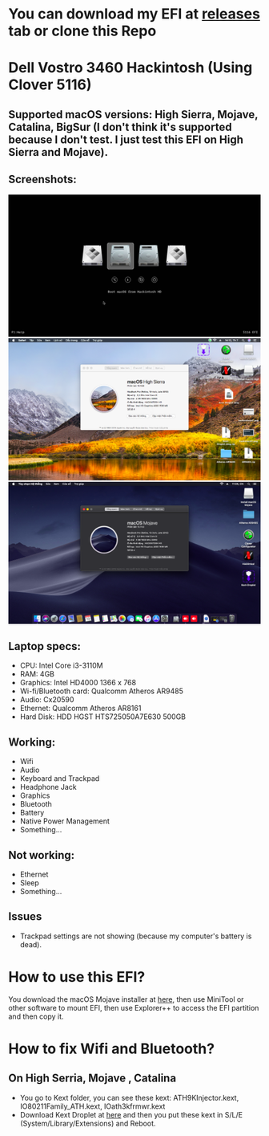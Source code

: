 # You can download my EFI at [releases](https://github.com/qilskcter/Dell-Vostro-3460-Hackintosh/releases) tab or clone this Repo

# Dell Vostro 3460 Hackintosh (Using Clover 5116)
## Supported macOS versions: High Sierra, Mojave, Catalina, BigSur (I don't think it's supported because I don't test. I just test this EFI on High Sierra and Mojave).
## Screenshots:
![Screenshot](Screenshots/Clover.png)
![Screenshot](Screenshots/HighSierra.png)
![Screenshot](Screenshots/Mojave.png)
## Laptop specs:

- CPU: Intel Core i3-3110M
- RAM: 4GB
- Graphics: Intel HD4000 1366 x 768
- Wi-fi/Bluetooth card: Qualcomm Atheros AR9485
- Audio: Cx20590
- Ethernet: Qualcomm Atheros AR8161
- Hard Disk: HDD HGST HTS725050A7E630 500GB
## Working:
- Wifi 
- Audio
- Keyboard and Trackpad
- Headphone Jack
- Graphics
- Bluetooth
- Battery
- Native Power Management
- Something...

## Not working:
- Ethernet
- Sleep
- Something...
## Issues
- Trackpad settings are not showing (because my computer's battery is dead).
# How to use this EFI?
You download the macOS Mojave installer at [here](https://drive.google.com/file/d/1i8QDEaajCXy9L56oh5sEavWZ52wi4JnZ/view), then use MiniTool or other software to mount EFI, then use Explorer++ to access the EFI partition and then copy it.
# How to fix Wifi and Bluetooth?
## On High Serria, Mojave , Catalina
- You go to Kext folder, you can see these kext: ATH9KInjector.kext, IO80211Family_ATH.kext, IOath3kfrmwr.kext
- Download Kext Droplet at [here](https://github.com/chris1111/Kext-Droplet) and then you put these kext in S/L/E (System/Library/Extensions) and Reboot.
